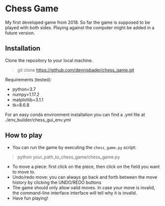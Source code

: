 # Chess Game

My first developed game from 2018. 
So far the game is supposed to be played with both sides.
Playing against the computer might be added in a future version.

## Installation

Clone the repository to your local machine.
> git clone https://github.com/dennisbader/chess_game.git

Requirements (tested):
* python=3.7
* numpy=1.17.2
* matplotlib=3.1.1
* tk=8.6.8

For an easy conda environment installation you can find a .yml file at ./env_builder/chess_gui_env.yml

## How to play

* You can run the game by executing the `chess_game.py` script:
> python your_path_to_chess_game/chess_game.py

* To move a piece: first click on the piece, then click on the field you want to move to.
* Undo/redo move: you can always go back and forth between the move history by clicking the UNDO/REDO buttons
* The game should only allow valid moves. In case your move is invalid, the command-line interface interface will tell why it is invalid.
* Have fun playing!
